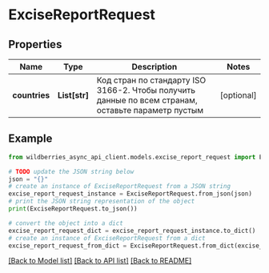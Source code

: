 # ExciseReportRequest


## Properties

Name | Type | Description | Notes
------------ | ------------- | ------------- | -------------
**countries** | **List[str]** | Код стран по стандарту ISO 3166-2. Чтобы получить данные по всем странам, оставьте параметр пустым  | [optional] 

## Example

```python
from wildberries_async_api_client.models.excise_report_request import ExciseReportRequest

# TODO update the JSON string below
json = "{}"
# create an instance of ExciseReportRequest from a JSON string
excise_report_request_instance = ExciseReportRequest.from_json(json)
# print the JSON string representation of the object
print(ExciseReportRequest.to_json())

# convert the object into a dict
excise_report_request_dict = excise_report_request_instance.to_dict()
# create an instance of ExciseReportRequest from a dict
excise_report_request_from_dict = ExciseReportRequest.from_dict(excise_report_request_dict)
```
[[Back to Model list]](../README.md#documentation-for-models) [[Back to API list]](../README.md#documentation-for-api-endpoints) [[Back to README]](../README.md)



